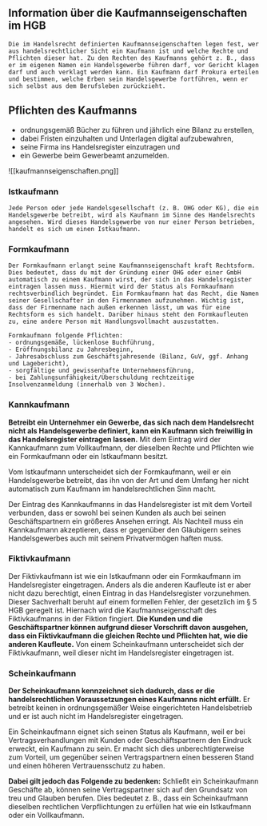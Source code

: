 
## Information über die Kaufmannseigenschaften im HGB
	
	Die im Handelsrecht definierten Kaufmannseigenschaften legen fest, wer aus handelsrechtlicher Sicht ein Kaufmann ist und welche Rechte und Pflichten dieser hat. Zu den Rechten des Kaufmanns gehört z. B., dass er im eigenen Namen ein Handelsgewerbe führen darf, vor Gericht klagen darf und auch verklagt werden kann. Ein Kaufmann darf Prokura erteilen und bestimmen, welche Erben sein Handelsgewerbe fortführen, wenn er sich selbst aus dem Berufsleben zurückzieht.

## Pflichten des Kaufmanns

- ordnungsgemäß Bücher zu führen und jährlich eine Bilanz zu erstellen,
- dabei Fristen einzuhalten und Unterlagen digital aufzubewahren,
- seine Firma ins Handelsregister einzutragen und
- ein Gewerbe beim Gewerbeamt anzumelden.

![[kaufmannseigenschaften.png]]

### Istkaufmann

	Jede Person oder jede Handelsgesellschaft (z. B. OHG oder KG), die ein Handelsgewerbe betreibt, wird als Kaufmann im Sinne des Handelsrechts angesehen. Wird dieses Handelsgewerbe von nur einer Person betrieben, handelt es sich um einen Istkaufmann.

### Formkaufmann

	Der Formkaufmann erlangt seine Kaufmannseigenschaft kraft Rechtsform. Dies bedeutet, dass du mit der Gründung einer OHG oder einer GmbH automatisch zu einem Kaufmann wirst, der sich in das Handelsregister eintragen lassen muss. Hiermit wird der Status als Formkaufmann rechtsverbindlich begründet. Ein Formkaufmann hat das Recht, die Namen seiner Gesellschafter in den Firmennamen aufzunehmen. Wichtig ist, dass der Firmenname nach außen erkennen lässt, um was für eine Rechtsform es sich handelt. Darüber hinaus steht den Formkaufleuten zu, eine andere Person mit Handlungsvollmacht auszustatten.

	Formkaufmann folgende Pflichten:
	- ordnungsgemäße, lückenlose Buchführung,
	- Eröffnungsbilanz zu Jahresbeginn,
	- Jahresabschluss zum Geschäftsjahresende (Bilanz, GuV, ggf. Anhang und Lagebericht),
	- sorgfältige und gewissenhafte Unternehmensführung,
	- bei Zahlungsunfähigkeit/Überschuldung rechtzeitige Insolvenzanmeldung (innerhalb von 3 Wochen).

### Kannkaufmann

**Betreibt ein Unternehmer ein Gewerbe, das sich nach dem Handelsrecht nicht als Handelsgewerbe definiert, kann ein Kaufmann sich freiwillig in das Handelsregister eintragen lassen.** Mit dem Eintrag wird der Kannkaufmann zum Vollkaufmann, der dieselben Rechte und Pflichten wie ein Formkaufmann oder ein Istkaufmann besitzt.

Vom Istkaufmann unterscheidet sich der Formkaufmann, weil er ein Handelsgewerbe betreibt, das ihn von der Art und dem Umfang her nicht automatisch zum Kaufmann im handelsrechtlichen Sinn macht.

Der Eintrag des Kannkaufmanns in das Handelsregister ist mit dem Vorteil verbunden, dass er sowohl bei seinen Kunden als auch bei seinen Geschäftspartnern ein größeres Ansehen erringt. Als Nachteil muss ein Kannkaufmann akzeptieren, dass er gegenüber den Gläubigern seines Handelsgewerbes auch mit seinem Privatvermögen haften muss.

### Fiktivkaufmann

Der Fiktivkaufmann ist wie ein Istkaufmann oder ein Formkaufmann im Handelsregister eingetragen. Anders als die anderen Kaufleute ist er aber nicht dazu berechtigt, einen Eintrag in das Handelsregister vorzunehmen. Dieser Sachverhalt beruht auf einem formellen Fehler, der gesetzlich im § 5 HGB geregelt ist. Hiernach wird die Kaufmannseigenschaft des Fiktivkaufmanns in der Fiktion fingiert. **Die Kunden und die Geschäftspartner können aufgrund dieser Vorschrift davon ausgehen, dass ein Fiktivkaufmann die gleichen Rechte und Pflichten hat, wie die anderen Kaufleute.** Von einem Scheinkaufmann unterscheidet sich der Fiktivkaufmann, weil dieser nicht im Handelsregister eingetragen ist.

### Scheinkaufmann

**Der Scheinkaufmann kennzeichnet sich dadurch, dass er die handelsrechtlichen Voraussetzungen eines Kaufmanns nicht erfüllt.** Er betreibt keinen in ordnungsgemäßer Weise eingerichteten Handelsbetrieb und er ist auch nicht im Handelsregister eingetragen.

Ein Scheinkaufmann eignet sich seinen Status als Kaufmann, weil er bei Vertragsverhandlungen mit Kunden oder Geschäftspartnern den Eindruck erweckt, ein Kaufmann zu sein. Er macht sich dies unberechtigterweise zum Vorteil, um gegenüber seinen Vertragspartnern einen besseren Stand und einen höheren Vertrauensschutz zu haben.

**Dabei gilt jedoch das Folgende zu bedenken:** Schließt ein Scheinkaufmann Geschäfte ab, können seine Vertragspartner sich auf den Grundsatz von treu und Glauben berufen. Dies bedeutet z. B., dass ein Scheinkaufmann dieselben rechtlichen Verpflichtungen zu erfüllen hat wie ein Istkaufmann oder ein Vollkaufmann.
